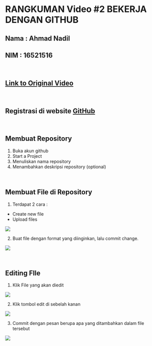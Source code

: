 # RANGKUMAN Video #2 BEKERJA DENGAN GITHUB

## Nama : Ahmad Nadil
## NIM  : 16521516

<p>&nbsp;</p>

## [Link to Original Video](https://www.youtube.com/watch?v=Q3Id0DgcrXY&list=PLFIM0718LjIVknj6sgsSceMqlq242-jNf&index=2&t=1s)

<p>&nbsp;</p>

## Registrasi di website [GitHub](https://github.com/)

<p>&nbsp;</p>

## Membuat Repository
1. Buka akun github
2. Start a Project
3. Menuliskan nama repository
4. Menambahkan deskripsi repository (optional)

<p>&nbsp;</p>

## Membuat File di Repository
1. Terdapat 2 cara :
- Create new file
- Upload files

![](https://cdn.discordapp.com/attachments/940989834779037716/940992476435578950/unknown.png)

2. Buat file dengan format yang diinginkan, lalu commit change.

![](https://cdn.discordapp.com/attachments/940989834779037716/940992182758821948/unknown.png)

<p>&nbsp;</p>

## Editing FIle
1. Klik File yang akan diedit

![](https://cdn.discordapp.com/attachments/940989834779037716/940992903801630750/unknown.png)

2. Klik tombol edit di sebelah kanan

![](https://cdn.discordapp.com/attachments/940989834779037716/940992785992011796/unknown.png)

3. Commit dengan pesan berupa apa yang ditambahkan dalam file tersebut

![](https://media.discordapp.net/attachments/940989834779037716/940993217808183326/unknown.png?width=1226&height=337)